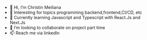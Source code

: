 - 👋 Hi, I’m Christin Meiliana
- 👀 Interesting for topics programming backend,frontend,CI/CD, etc
- 🌱 Currently learning Javascript and Typescript with React.Js and Next.Js
- 💞️ I’m looking to collaborate on project part time
- 📫 Reach me via linkedIn

<!---
ChristinMeiliana/ChristinMeiliana is a ✨ special ✨ repository because its `README.md` (this file) appears on your GitHub profile.
You can click the Preview link to take a look at your changes.
--->
